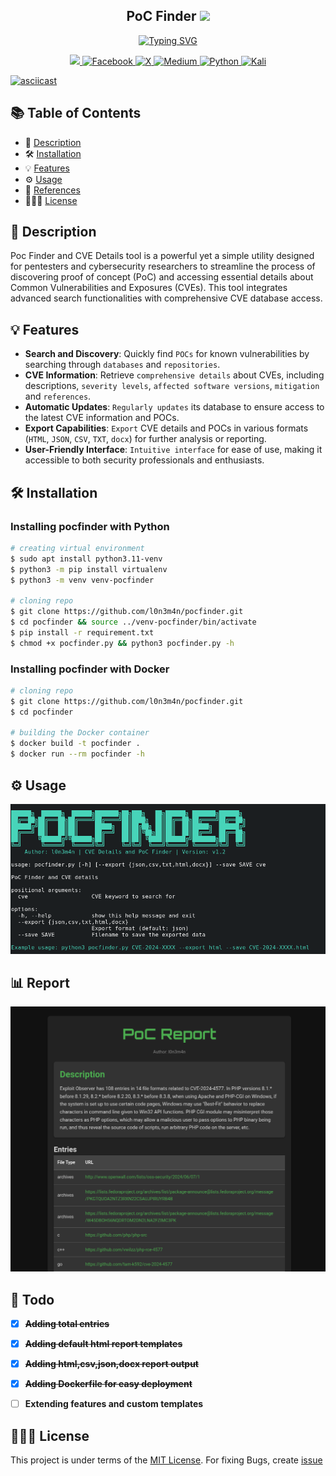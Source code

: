 <h2 align="center">
  PoC Finder 
  <img src="https://media.giphy.com/media/v1.Y2lkPTc5MGI3NjExb3lybGJrZnI4aXJuYjBmOHVxZTR5azcyanlrNGtzbTY3b2xkODc5ZiZlcD12MV9pbnRlcm5hbF9naWZfYnlfaWQmY3Q9Zw/xT9IgFLfWUZigjoem4/giphy.gif" width="28">
</h2>

<p align="center">
<a href="https://git.io/typing-svg"><img src="https://readme-typing-svg.herokuapp.com?font=Fira+Code&pause=1000&color=28E914&random=false&width=435&lines=PoC+Finder+is+a+specialized+tool++;design+for+discovering+(PoC)+;and+providing+detailed+information;about++common++vulnerabilities+;exposure+(CVE)+" alt="Typing SVG" /></a>
</p>


<p align="center">
    <a href="https://visitorbadge.io/status?path=https%3A%2F%2Fgithub.com%2Fl0n3m4n%2Fpocfinder">
    <img src="https://api.visitorbadge.io/api/visitors?path=https%3A%2F%2Fgithub.com%2Fl0n3m4n%2Fpocfinder&label=Visitors&countColor=%2337d67a" />
    </a>
    <a href="https://www.facebook.com/l0n3m4n">
        <img src="https://img.shields.io/badge/Facebook-%231877F2.svg?style=for-the-badge&logo=Facebook&logoColor=white" alt="Facebook">
    </a>
      <a href="https://www.twitter.com/l0n3m4n">
        <img src="https://img.shields.io/badge/Twitter-%23000000.svg?style=for-the-badge&logo=X&logoColor=white" alt="X">
    </a>
    <a href="https://medium.com/@l0n3m4n">
        <img src="https://img.shields.io/badge/Medium-12100E?style=for-the-badge&logo=medium&logoColor=white" alt="Medium">
    </a>
    <a href="https://www.python.org/">
    <img src="https://img.shields.io/badge/python-3670A0?style=for-the-badge&logo=python&logoColor=ffdd54" alt="Python">
    </a>
    <a href="https://www.kali.org/">
    <img src="https://img.shields.io/badge/Kali-268BEE?style=for-the-badge&logo=kalilinux&logoColor=white" alt="Kali">      
    </a>
</p>


[![asciicast](https://asciinema.org/a/666760.svg)](https://asciinema.org/a/666760)
## 📚 Table of Contents
- 📜 [Description](#-description)
- 🛠️ [Installation](#-installation)
- 💡 [Features](#-features)
- ⚙️ [Usage](#-usage)
- 💁 [References](#-references)
- 👨🏾‍⚖️ [License](#-license)

 
## 📜 Description
Poc Finder and CVE Details tool is a powerful yet a simple utility designed for pentesters and cybersecurity researchers to streamline the process of discovering proof of concept (PoC) and accessing essential details about Common Vulnerabilities and Exposures (CVEs). This tool integrates advanced search functionalities with comprehensive CVE database access.

## 💡 Features

- **Search and Discovery**: Quickly find `POCs` for known vulnerabilities by searching through `databases` and `repositories`.
- **CVE Information**: Retrieve `comprehensive details` about CVEs, including descriptions, `severity levels`, `affected software versions`, `mitigation` and `references`.
- **Automatic Updates**: `Regularly updates` its database to ensure access to the latest CVE information and POCs.
- **Export Capabilities**: `Export` CVE details and POCs in various formats (`HTML`, `JSON`, `CSV`, `TXT`, `docx`) for further analysis or reporting.
- **User-Friendly Interface**: `Intuitive interface` for ease of use, making it accessible to both security professionals and enthusiasts.

## 🛠️ Installation

### Installing pocfinder with Python
```bash
# creating virtual environment
$ sudo apt install python3.11-venv
$ python3 -m pip install virtualenv 
$ python3 -m venv venv-pocfinder 

# cloning repo
$ git clone https://github.com/l0n3m4n/pocfinder.git
$ cd pocfinder && source ../venv-pocfinder/bin/activate
$ pip install -r requirement.txt
$ chmod +x pocfinder.py && python3 pocfinder.py -h
```

### Installing pocfinder with Docker
```bash
# cloning repo
$ git clone https://github.com/l0n3m4n/pocfinder.git
$ cd pocfinder

# building the Docker container
$ docker build -t pocfinder .
$ docker run --rm pocfinder -h
```

## ⚙️ Usage
![logo](/assets/pocfinder.png)
## 📊 Report
![report](/assets/report.png)
  
## 📝 Todo
- [x] **~~Adding total entries~~**
- [x] **~~Adding default html report templates~~**
- [x] **~~Adding html,csv,json,docx report output~~**
- [x] **~~Adding Dockerfile for easy deployment~~**
- [ ] **Extending features and custom templates**

 

## 👨🏾‍⚖️ License
This project is under terms of the [MIT License](LICENSE). For fixing Bugs, create [issue](https://github.com/l0n3m4n/pocfinder/issues/new)
